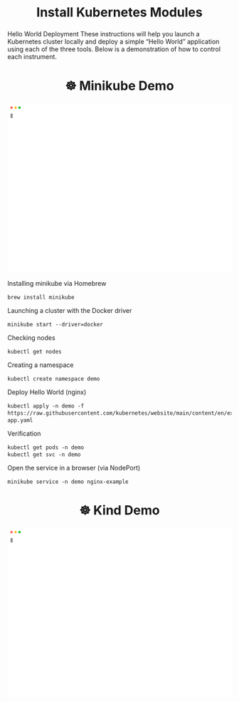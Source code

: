 <h2 align="center" style="font-size:28px;">Install Kubernetes Modules</h2>


Hello World Deployment
    These instructions will help you launch a Kubernetes cluster locally and deploy a simple “Hello World” application using each of the three tools.
Below is a demonstration of how to control each instrument.

<h2 align="center" style="font-size:28px;">☸️ Minikube Demo</h2>

<p align="center">
  <img src="minikube.svg" width="600px" />
</p>

Installing minikube via Homebrew
<pre><code>brew install minikube</code></pre>

Launching a cluster with the Docker driver
<pre><code>minikube start --driver=docker</code></pre>

Checking nodes
<pre><code>kubectl get nodes</code></pre>

Creating a namespace
<pre><code>kubectl create namespace demo</code></pre>

Deploy Hello World (nginx)
<pre><code>kubectl apply -n demo -f https://raw.githubusercontent.com/kubernetes/website/main/content/en/examples/application/nginx-app.yaml</code></pre>

Verification
<pre><code>kubectl get pods -n demo
kubectl get svc -n demo
</code></pre>

Open the service in a browser (via NodePort)
<pre><code>minikube service -n demo nginx-example</code></pre>


<h2 align="center" style="font-size:28px;">☸️ Kind Demo</h2>

<p align="center">
  <img src="kind.svg" width="600px" />
</p>
